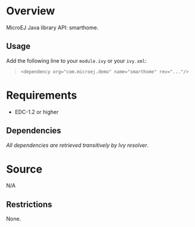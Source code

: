 <!--
	Markdown
	Copyright 2014-2016 IS2T. All rights reserved.
	IS2T PROPRIETARY/CONFIDENTIAL. Use is subject to license terms.
-->
# Overview
MicroEJ Java library API: smarthome.

## Usage
Add the following line to your `module.ivy` or your `ivy.xml`:
> `<dependency org="com.microej.demo" name="smarthome" rev="..."/>`

# Requirements
  - EDC-1.2 or higher

## Dependencies
_All dependencies are retrieved transitively by Ivy resolver_.

# Source
N/A

## Restrictions
None.